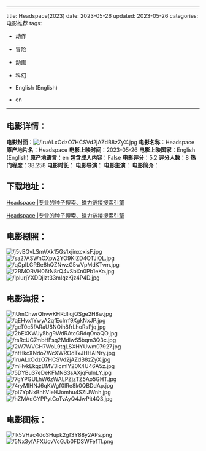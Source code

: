 
---
title: Headspace(2023)
date: 2023-05-26
updated: 2023-05-26
categories: 电影推荐
tags:
- 动作
- 冒险
- 动画
- 科幻

- English (English)
- en
---


> 

## **电影详情**：

**电影封面**：<img src="https://image.tmdb.org/t/p/w200/iruALxOdzO7HCSVd2jAZdB8zZyX.jpg" alt="/iruALxOdzO7HCSVd2jAZdB8zZyX.jpg" title="/iruALxOdzO7HCSVd2jAZdB8zZyX.jpg">
**电影名称**：Headspace
**原产地片名**：Headspace
**电影上映时间**：2023-05-26
**电影上映国家**：English (English)
**原产地语言**：en
**包含成人内容**：False
**电影评分**：5.2
**评分人数**：8
**热门程度**：38.258
**电影时长**：
**电影导演**：
**电影主演**：
**电影简介**：

## **下载地址**：
[Headspace |专业的种子搜索、磁力链接搜索引擎](https://movie.amd794.com:2083/?search=Headspace&ordering=&mode=match_phrase&page_size=10&page=1)

[Headspace |专业的种子搜索、磁力链接搜索引擎](https://movie.amd794.com:2083/?search=Headspace&ordering=&mode=match_phrase&page_size=10&page=1)
 

## **电影剧照**：
<img src="https://image.tmdb.org/t/p/original/j5vBGvLSmVXk15Gs1xjinxcxisF.jpg" alt="/j5vBGvLSmVXk15Gs1xjinxcxisF.jpg" title="/j5vBGvLSmVXk15Gs1xjinxcxisF.jpg"><img src="https://image.tmdb.org/t/p/original/sa27ASWnOXpw2YO9KIZD4OTJlOL.jpg" alt="/sa27ASWnOXpw2YO9KIZD4OTJlOL.jpg" title="/sa27ASWnOXpw2YO9KIZD4OTJlOL.jpg"><img src="https://image.tmdb.org/t/p/original/qCpILGRBe8hQZNwzG5wVpMdKTvm.jpg" alt="/qCpILGRBe8hQZNwzG5wVpMdKTvm.jpg" title="/qCpILGRBe8hQZNwzG5wVpMdKTvm.jpg"><img src="https://image.tmdb.org/t/p/original/2RMORVH06tN8rQ4vSbXn0Pb1eKo.jpg" alt="/2RMORVH06tN8rQ4vSbXn0Pb1eKo.jpg" title="/2RMORVH06tN8rQ4vSbXn0Pb1eKo.jpg"><img src="https://image.tmdb.org/t/p/original/lplurjYXDDjlzt33mIqzKjz4P4D.jpg" alt="/lplurjYXDDjlzt33mIqzKjz4P4D.jpg" title="/lplurjYXDDjlzt33mIqzKjz4P4D.jpg">

## **电影海报**：
<img src="https://image.tmdb.org/t/p/original/iUmChwrQhvwKHRdIiqjQSge2H8w.jpg" alt="/iUmChwrQhvwKHRdIiqjQSge2H8w.jpg" title="/iUmChwrQhvwKHRdIiqjQSge2H8w.jpg"><img src="https://image.tmdb.org/t/p/original/qEHvx1YwyA2qfEcIrrf9XgkNxJP.jpg" alt="/qEHvx1YwyA2qfEcIrrf9XgkNxJP.jpg" title="/qEHvx1YwyA2qfEcIrrf9XgkNxJP.jpg"><img src="https://image.tmdb.org/t/p/original/geT0c5fARaU8NOih8frLhoRsPjq.jpg" alt="/geT0c5fARaU8NOih8frLhoRsPjq.jpg" title="/geT0c5fARaU8NOih8frLhoRsPjq.jpg"><img src="https://image.tmdb.org/t/p/original/2bEXKWJy5bgRWdRAtcGRdqOnaQO.jpg" alt="/2bEXKWJy5bgRWdRAtcGRdqOnaQO.jpg" title="/2bEXKWJy5bgRWdRAtcGRdqOnaQO.jpg"><img src="https://image.tmdb.org/t/p/original/rsRcUC7mbHFsq2MdlwS5bqm3Q3c.jpg" alt="/rsRcUC7mbHFsq2MdlwS5bqm3Q3c.jpg" title="/rsRcUC7mbHFsq2MdlwS5bqm3Q3c.jpg"><img src="https://image.tmdb.org/t/p/original/2W7WVCH7WoL9tqLSXHYUwm07927.jpg" alt="/2W7WVCH7WoL9tqLSXHYUwm07927.jpg" title="/2W7WVCH7WoL9tqLSXHYUwm07927.jpg"><img src="https://image.tmdb.org/t/p/original/ntHkcXNdoZWcXWROdTxJHHAlNry.jpg" alt="/ntHkcXNdoZWcXWROdTxJHHAlNry.jpg" title="/ntHkcXNdoZWcXWROdTxJHHAlNry.jpg"><img src="https://image.tmdb.org/t/p/original/iruALxOdzO7HCSVd2jAZdB8zZyX.jpg" alt="/iruALxOdzO7HCSVd2jAZdB8zZyX.jpg" title="/iruALxOdzO7HCSVd2jAZdB8zZyX.jpg"><img src="https://image.tmdb.org/t/p/original/mHvkEkqzDMV3lcmlY20X4U46A5z.jpg" alt="/mHvkEkqzDMV3lcmlY20X4U46A5z.jpg" title="/mHvkEkqzDMV3lcmlY20X4U46A5z.jpg"><img src="https://image.tmdb.org/t/p/original/5DYBu37eDeKFMNS3sAXjqFulnLY.jpg" alt="/5DYBu37eDeKFMNS3sAXjqFulnLY.jpg" title="/5DYBu37eDeKFMNS3sAXjqFulnLY.jpg"><img src="https://image.tmdb.org/t/p/original/7gYPGULhW6zWALPZjzTZ5Ao5GHT.jpg" alt="/7gYPGULhW6zWALPZjzTZ5Ao5GHT.jpg" title="/7gYPGULhW6zWALPZjzTZ5Ao5GHT.jpg"><img src="https://image.tmdb.org/t/p/original/4ryMIHNJ6qKWgf0IRe8k0QBDdAp.jpg" alt="/4ryMIHNJ6qKWgf0IRe8k0QBDdAp.jpg" title="/4ryMIHNJ6qKWgf0IRe8k0QBDdAp.jpg"><img src="https://image.tmdb.org/t/p/original/pI7YpNxBhhVIeHJomhu4SZIJWnh.jpg" alt="/pI7YpNxBhhVIeHJomhu4SZIJWnh.jpg" title="/pI7YpNxBhhVIeHJomhu4SZIJWnh.jpg"><img src="https://image.tmdb.org/t/p/original/hZMAdGYPPytCoTvAyQ4JwPit4Q3.jpg" alt="/hZMAdGYPPytCoTvAyQ4JwPit4Q3.jpg" title="/hZMAdGYPPytCoTvAyQ4JwPit4Q3.jpg">

## **电影图标**：
<img src="https://image.tmdb.org/t/p/original/lk5VHac4doSHupk2gf3Y88y2APs.png" alt="/lk5VHac4doSHupk2gf3Y88y2APs.png" title="/lk5VHac4doSHupk2gf3Y88y2APs.png"><img src="https://image.tmdb.org/t/p/original/5Nx3yfAFXUcvVcGJb0FDSWFefTl.png" alt="/5Nx3yfAFXUcvVcGJb0FDSWFefTl.png" title="/5Nx3yfAFXUcvVcGJb0FDSWFefTl.png">
